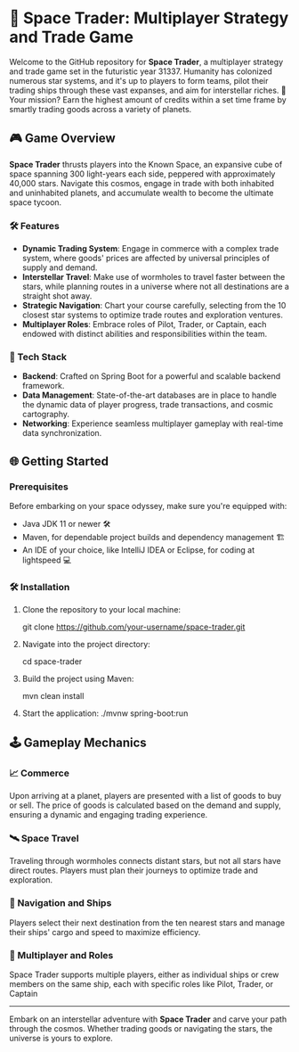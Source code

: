 # 🚀 Space Trader: Multiplayer Strategy and Trade Game 

Welcome to the GitHub repository for **Space Trader**, a multiplayer strategy and trade game set in the futuristic year 31337. Humanity has colonized numerous star systems, and it's up to players to form teams, pilot their trading ships through these vast expanses, and aim for interstellar riches. 🌟 Your mission? Earn the highest amount of credits within a set time frame by smartly trading goods across a variety of planets.

## 🎮 Game Overview

**Space Trader** thrusts players into the Known Space, an expansive cube of space spanning 300 light-years each side, peppered with approximately 40,000 stars. Navigate this cosmos, engage in trade with both inhabited and uninhabited planets, and accumulate wealth to become the ultimate space tycoon.

### 🛠 Features

- **Dynamic Trading System**: Engage in commerce with a complex trade system, where goods' prices are affected by universal principles of supply and demand.
- **Interstellar Travel**: Make use of wormholes to travel faster between the stars, while planning routes in a universe where not all destinations are a straight shot away.
- **Strategic Navigation**: Chart your course carefully, selecting from the 10 closest star systems to optimize trade routes and exploration ventures.
- **Multiplayer Roles**: Embrace roles of Pilot, Trader, or Captain, each endowed with distinct abilities and responsibilities within the team.

### 🧰 Tech Stack

- **Backend**: Crafted on Spring Boot for a powerful and scalable backend framework.
- **Data Management**: State-of-the-art databases are in place to handle the dynamic data of player progress, trade transactions, and cosmic cartography.
- **Networking**: Experience seamless multiplayer gameplay with real-time data synchronization.

## 🌐 Getting Started

### Prerequisites

Before embarking on your space odyssey, make sure you're equipped with:
- Java JDK 11 or newer 🛠️
- Maven, for dependable project builds and dependency management 🏗️
- An IDE of your choice, like IntelliJ IDEA or Eclipse, for coding at lightspeed 💻

### 🛠️ Installation

1. Clone the repository to your local machine:
   
   git clone https://github.com/your-username/space-trader.git
   
2. Navigate into the project directory:

   cd space-trader

3. Build the project using Maven:

   mvn clean install

4. Start the application:
  ./mvnw spring-boot:run

## 🕹️ Gameplay Mechanics

### 📈 Commerce

Upon arriving at a planet, players are presented with a list of goods to buy or sell. The price of goods is calculated based on the demand and supply, ensuring a dynamic and engaging trading experience.

### 🛰️ Space Travel

Traveling through wormholes connects distant stars, but not all stars have direct routes. Players must plan their journeys to optimize trade and exploration.

### 🧭 Navigation and Ships

Players select their next destination from the ten nearest stars and manage their ships' cargo and speed to maximize efficiency.

### 👥 Multiplayer and Roles

Space Trader supports multiple players, either as individual ships or crew members on the same ship, each with specific roles like Pilot, Trader, or Captain



---

Embark on an interstellar adventure with **Space Trader** and carve your path through the cosmos. Whether trading goods or navigating the stars, the universe is yours to explore.
